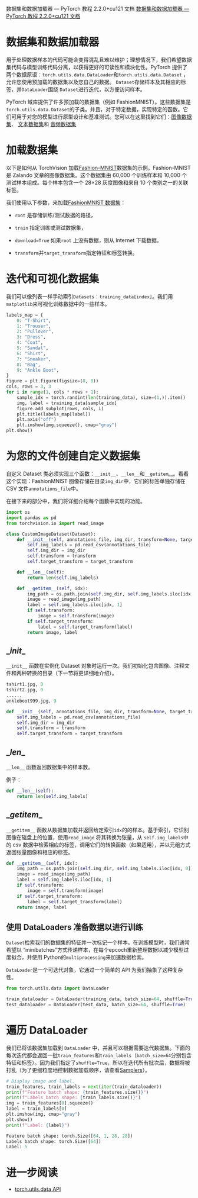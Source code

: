 数据集和数据加载器 — PyTorch 教程 2.2.0+cu121 文档
[数据集和数据加载器 — PyTorch 教程 2.2.0+cu121 文档](https://pytorch.org/tutorials/beginner/basics/data_tutorial.html)



# 数据集和数据加载器

用于处理数据样本的代码可能会变得混乱且难以维护；理想情况下，我们希望数据集代码与模型训练代码分离，以获得更好的可读性和模块化性。PyTorch 提供了两个数据原语：`torch.utils.data.DataLoader`和`torch.utils.data.Dataset` ，允许您使用预加载的数据集以及您自己的数据。 `Dataset`存储样本及其相应的标签，并`DataLoader`围绕 `Dataset`进行迭代，以方便访问样本。

PyTorch 域库提供了许多预加载的数据集（例如 FashionMNIST）。这些数据集是`torch.utils.data.Dataset`的子类。并且，对于特定数据，实现特定的函数。它们可用于对您的模型进行原型设计和基准测试。您可以在这里找到它们：[图像数据集](https://pytorch.org/vision/stable/datasets.html)、 [文本数据集](https://pytorch.org/text/stable/datasets.html)和 [音频数据集](https://pytorch.org/audio/stable/datasets.html)

# 加载数据集

以下是如何从 TorchVision 加载[Fashion-MNIST](https://research.zalando.com/project/fashion_mnist/fashion_mnist/)数据集的示例。Fashion-MNIST 是 Zalando 文章的图像数据集。这个数据集由 60,000 个训练样本和 10,000 个测试样本组成。每个样本包含一个 28×28 灰度图像和来自 10 个类别之一的关联标签。

我们使用以下参数，来加载[FashionMNIST 数据集](https://pytorch.org/vision/stable/datasets.html#fashion-mnist)：

  - `root` 是存储训练/测试数据的路径，

- `train` 指定训练或测试数据集，

-  `download=True` 如果`root` 上没有数据，则从 Internet 下载数据。

- `transform`并`target_transform`指定特征和标签转换。

# 迭代和可视化数据集

我们可以像列表一样手动索引`Datasets`：`training_data[index]`。我们用`matplotlib`来可视化训练数据中的一些样本。

```python
labels_map = {
    0: "T-Shirt",
    1: "Trouser",
    2: "Pullover",
    3: "Dress",
    4: "Coat",
    5: "Sandal",
    6: "Shirt",
    7: "Sneaker",
    8: "Bag",
    9: "Ankle Boot",
}
figure = plt.figure(figsize=(8, 8))
cols, rows = 3, 3
for i in range(1, cols * rows + 1):
    sample_idx = torch.randint(len(training_data), size=(1,)).item()
    img, label = training_data[sample_idx]
    figure.add_subplot(rows, cols, i)
    plt.title(labels_map[label])
    plt.axis("off")
    plt.imshow(img.squeeze(), cmap="gray")
plt.show()
```



# 为您的文件创建自定义数据集

自定义 Dataset 类必须实现三个函数：`__init__`、`__len__`和`__getitem`__。看看这个实现：FashionMNIST 图像存储在目录`img_dir`中，它们的标签单独存储在CSV 文件`annotations_file`中。



在接下来的部分中，我们将详细介绍每个函数中实现的功能。

```python
import os
import pandas as pd
from torchvision.io import read_image

class CustomImageDataset(Dataset):
    def __init__(self, annotations_file, img_dir, transform=None, target_transform=None):
        self.img_labels = pd.read_csv(annotations_file)
        self.img_dir = img_dir
        self.transform = transform
        self.target_transform = target_transform

    def __len__(self):
        return len(self.img_labels)

    def __getitem__(self, idx):
        img_path = os.path.join(self.img_dir, self.img_labels.iloc[idx, 0])
        image = read_image(img_path)
        label = self.img_labels.iloc[idx, 1]
        if self.transform:
            image = self.transform(image)
        if self.target_transform:
            label = self.target_transform(label)
        return image, label
```



## \__init__

`__init__` 函数在实例化 Dataset 对象时运行一次。我们初始化包含图像、注释文件和两种转换的目录（下一节将更详细地介绍）。

```python
tshirt1.jpg, 0
tshirt2.jpg, 0
......
ankleboot999.jpg, 9
```

```python
def __init__(self, annotations_file, img_dir, transform=None, target_transform=None):
    self.img_labels = pd.read_csv(annotations_file)
    self.img_dir = img_dir
    self.transform = transform
    self.target_transform = target_transform
```



## \__len__

`__len__` 函数返回数据集中的样本数。

例子：

```python
def __len__(self):
    return len(self.img_labels)
```



## \__getitem__

`__getitem__` 函数从数据集加载并返回给定索引`idx`的的样本。基于索引，它识别图像在磁盘上的位置，使用`read_image` 将其转换为张量，从 `self.img_labels`中的 csv 数据中检索相应的标签，调用它们的转换函数（如果适用），并以元组方式返回张量图像和相应的标签。

```python
def __getitem__(self, idx):
    img_path = os.path.join(self.img_dir, self.img_labels.iloc[idx, 0])
    image = read_image(img_path)
    label = self.img_labels.iloc[idx, 1]
    if self.transform:
        image = self.transform(image)
    if self.target_transform:
        label = self.target_transform(label)
    return image, label
```



## 使用 DataLoaders 准备数据以进行训练

`Dataset`检索我们的数据集的特征并一次标记一个样本。在训练模型时，我们通常希望以 “minibatches”方式传递样本，在每个epcoch重新整理数据以减少模型过度拟合，并使用 Python的`multiprocessing`来加速数据检索。

`DataLoader`是一个可迭代对象，它通过一个简单的 API 为我们抽象了这种复杂性。

```python
from torch.utils.data import DataLoader

train_dataloader = DataLoader(training_data, batch_size=64, shuffle=True)
test_dataloader = DataLoader(test_data, batch_size=64, shuffle=True)
```



# 遍历 DataLoader

我们已将该数据集加载到 `DataLoader` 中，并且可以根据需要迭代数据集。下面的每次迭代都会返回一批`train_features`和`train_labels`（`batch_size=64`分别包含特征和标签）。因为我们指定了`shuffle=True`，所以在迭代所有批次后，数据将被打乱（为了更细粒度地控制数据加载顺序，请查看[Samplers](https://pytorch.org/docs/stable/data.html#data-loading-order-and-sampler)）。

```python
# Display image and label.
train_features, train_labels = next(iter(train_dataloader))
print(f"Feature batch shape: {train_features.size()}")
print(f"Labels batch shape: {train_labels.size()}")
img = train_features[0].squeeze()
label = train_labels[0]
plt.imshow(img, cmap="gray")
plt.show()
print(f"Label: {label}")
```

```python
Feature batch shape: torch.Size([64, 1, 28, 28])
Labels batch shape: torch.Size([64])
Label: 5
```



# 进一步阅读

- [torch.utils.data API](https://pytorch.org/docs/stable/data.html)

